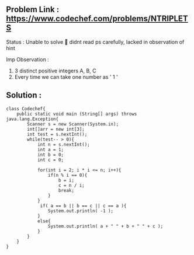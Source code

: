 ## Problem Link : https://www.codechef.com/problems/NTRIPLETS

Status : Unable to solve 🚫 didnt read ps carefully, lacked in observation of hint

Imp Observation : 
1. 3 distinct positive integers A, B, C
2. Every time we can take one number as ' 1 '

## Solution : 

```
class Codechef{
	public static void main (String[] args) throws java.lang.Exception{
		Scanner s = new Scanner(System.in);
		int[]arr = new int[3];
	    int test = s.nextInt();
	    while(test-- > 0){
	        int n = s.nextInt();
	        int a = 1;
	        int b = 0;
	        int c = 0;
	        
	        for(int i = 2; i * i <= n; i++){
	            if(n % i == 0){
	                b = i;
	                c = n / i;
	                break;
	            }
	        }
	         if( a == b || b == c || c == a ){
		        System.out.println( -1 );
		    }
		    else{
		        System.out.println( a + " " + b + " " + c );
		    }
	    }
  	}
}
```
